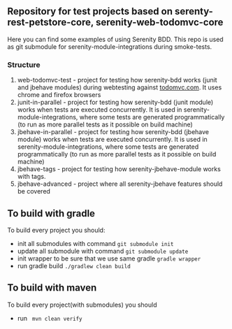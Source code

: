 ## Repository for test projects based on serenty-rest-petstore-core, serenity-web-todomvc-core  

Here you can find some examples of using Serenity BDD. This repo is used as git submodule for serenity-module-integrations during smoke-tests.

### Structure

 1. web-todomvc-test - project for testing how serenity-bdd works (junit and jbehave modules) during webtesting against [todomvc.com](http://todomvc.com/). It uses chrome and firefox browsers
 2. junit-in-parallel - project for testing how serenity-bdd (junit module) works when tests are executed concurrently. It is used in serenity-module-integrations, where some tests are generated programmatically (to run as more parallel tests as it possible on build machine) 
 3. jbehave-in-parallel - project for testing how serenity-bdd (jbehave module) works when tests are executed concurrently. It is used in serenity-module-integrations, where some tests are generated programmatically (to run as more parallel tests as it possible on build machine)
 4. jbehave-tags - project for testing how serenity-jbehave-module works with tags.
 5. jbehave-advanced - project where all serenity-jbehave features should be covered
 
 

## To build with gradle

To build every project you should:

 - init all submodules with command ```git submodule init ```
 - update all submodule with command ```git submodule update ```
 - init wrapper to be sure that we use same gradle ```gradle wrapper ```
 - run gradle build ```./gradlew clean build ```

## To build with maven

To build every project(with submodules) you should

 - run ``` mvn clean verify``` 